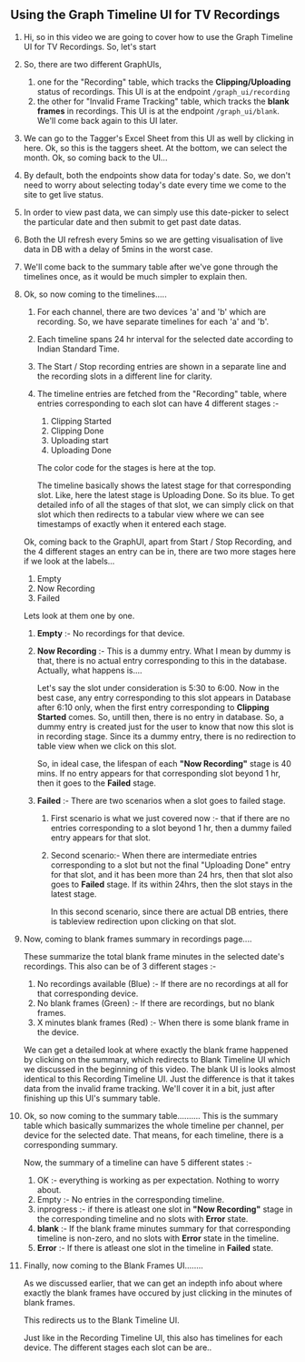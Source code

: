 ## Using the Graph Timeline UI for TV Recordings

1. Hi, so in this video we are going to cover how to use the Graph Timeline UI for TV Recordings. So, let's start

2. So, there are two different GraphUIs, 

   1. one for the "Recording" table, which tracks the **Clipping/Uploading** status of recordings. This UI is at the endpoint `/graph_ui/recording`
   2. the other for "Invalid Frame Tracking" table, which tracks the **blank frames** in recordings. This UI is at the endpoint `/graph_ui/blank`. We'll come back again to this UI later.

3. We can go to the Tagger's Excel Sheet from this UI as well by clicking in here. Ok, so this is the taggers sheet. At the bottom, we can select the month. Ok, so coming back to the UI...

4. By default, both the endpoints show data for today's date. So, we don't need to worry about selecting today's date every time we come to the site to get live status.

5. In order to view past data, we can simply use this date-picker to select the particular date and then submit to get past date datas.

6. Both the UI refresh every 5mins so we are getting visualisation of live data in DB with a delay of 5mins in the worst case.

7. We'll come back to the summary table after we've gone through the timelines once, as it would be much simpler to explain then.

8. Ok, so now coming to the timelines.....

   1. For each channel, there are two devices 'a' and 'b' which are recording. So, we have separate timelines for each 'a' and 'b'.

   2. Each timeline spans 24 hr interval for the selected date according to Indian Standard Time.

   3. The Start / Stop recording entries are shown in a separate line and the recording slots in a different line for clarity.

   4. The timeline entries are fetched from the "Recording" table, where entries corresponding to each slot can have 4 different stages :-

      1. Clipping Started
      2. Clipping Done
      3. Uploading start
      4. Uploading Done

      The color code for the stages is here at the top.

      The timeline basically shows the latest stage for that corresponding slot. Like, here the latest stage is Uploading Done. So its blue. To get detailed info of all the stages of that slot, we can simply click on that slot which then redirects to a tabular view where we can see timestamps of exactly when it entered each stage.

   Ok, coming back to the GraphUI, apart from Start / Stop Recording, and the 4 different stages an entry can be in, there are two more stages here if we look at the labels...

   1. Empty
   2. Now Recording
   3. Failed

   Lets look at them one by one.

   1. **Empty** :- No recordings for that device.

   2. **Now Recording** :- This is a dummy entry. What I mean by dummy is that, there is no actual entry corresponding to this in the database. Actually, what happens is....

      Let's say the slot under consideration is 5:30 to 6:00. Now in the best case, any entry corresponding to this slot appears in Database after 6:10 only, when the first entry corresponding to **Clipping Started** comes. So, untill then, there is no entry in database. So, a dummy entry is created just for the user to know that now this slot is in recording stage. Since its a dummy entry, there is no redirection to table view when we click on this slot.

      

      So, in ideal case, the lifespan of each **"Now Recording"** stage is 40 mins. If no entry appears for that corresponding slot beyond 1 hr, then it goes to the **Failed** stage.

   3. **Failed** :- There are two scenarios when a slot goes to failed stage.

      1. First scenario is what we just covered now :-  that if there are no entries corresponding to a slot beyond 1 hr, then a dummy failed entry appears for that slot.

      2. Second scenario:- When there are intermediate entries corresponding to a slot but not the final "Uploading Done" entry for that slot, and it has been more than 24 hrs, then that slot also goes to **Failed** stage. If its within 24hrs, then the slot stays in the latest stage.

         In this second scenario, since there are actual DB entries, there is tableview redirection upon clicking on that slot.

9. Now, coming to blank frames summary in recordings page....

   These summarize the total blank frame minutes in the selected date's recordings. This also can be of 3 different stages :-

   1. No recordings available (Blue) :- If there are no recordings at all for that corresponding device.
   2. No blank frames (Green) :- If there are recordings, but no blank frames.
   3. X minutes blank frames (Red) :- When there is some blank frame in the device.

   We can get a detailed look at where exactly the blank frame happened by clicking on the summary, which redirects to Blank Timeline UI which we discussed in the beginning of this video. The blank UI is looks almost identical to this Recording Timeline UI. Just the difference is that it takes data from the invalid frame tracking. We'll cover it in a bit, just after finishing up this UI's summary table.

   

10. Ok, so now coming to the summary table.......... This is the summary table which basically summarizes the whole timeline per channel, per device for the selected date. That means, for each timeline, there is a corresponding summary.

    Now, the summary of a timeline can have 5 different states :-

    1. OK :- everything is working as per expectation. Nothing to worry about.
    2. Empty :- No entries in the corresponding timeline.
    3. inprogress :- if there is atleast one slot in **"Now Recording"** stage in the corresponding timeline and no slots with **Error** state.
    4. **blank** :- If the blank frame minutes summary for that corresponding timeline is non-zero, and no slots with **Error** state in the timeline.
    5. **Error** :- If there is atleast one slot in the timeline in **Failed** state.

11. Finally, now coming to the Blank Frames UI........

    As we discussed earlier, that we can get an indepth info about where exactly the blank frames have occured by just clicking in the minutes of blank frames.

    This redirects us to the Blank Timeline UI.

    Just like in the Recording Timeline UI, this also has timelines for each device. The different stages each slot can be are..

    